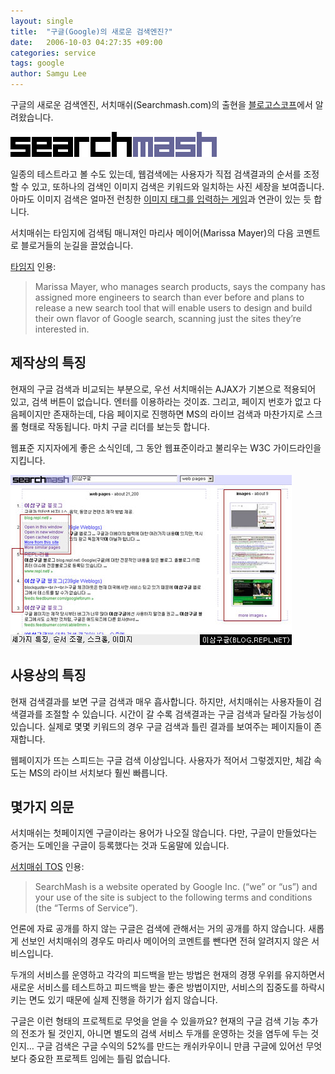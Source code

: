 ```yaml
---
layout: single
title:  "구글(Google)의 새로운 검색엔진?"
date:   2006-10-03 04:27:35 +09:00
categories: service
tags: google
author: Samgu Lee
---
```

구글의 새로운 검색엔진, 서치매쉬(Searchmash.com)의 출현을 [블로고스코프](http://blog.outer-court.com/archive/2006-10-02-n30.html)에서 알려왔습니다.

![서치매쉬 로고](/assets/searchmesh_logo.gif)

일종의 테스트라고 볼 수도 있는데, 웹검색에는 사용자가 직접 검색결과의 순서를 조정할 수 있고, 또하나의 검색인 이미지 검색은 키워드와 일치하는 사진 세장을 보여줍니다. 아마도 이미지 검색은 얼마전 런칭한 [이미지 태그를 입력하는 게임](http://mygony.com/archives/868)과 연관이 있는 듯 합니다.

서치매쉬는 타임지에 검색팀 매니져인 마리사 메이어(Marissa Mayer)의 다음 코멘트로 블로거들의 눈길을 끌었습니다.

[타임지](http://www.time.com/time/magazine/article/0,9171,1541268-1,00.html) 인용:

> Marissa Mayer, who manages search products, says the company has assigned more engineers to search than ever before and plans to release a new search tool that will enable users to design and build their own flavor of Google search, scanning just the sites they&#8217;re interested in.

## 제작상의 특징

현재의 구글 검색과 비교되는 부분으로, 우선 서치매쉬는 AJAX가 기본으로 적용되어 있고, 검색 버튼이 없습니다. 엔터를 이용하라는 것이죠. 그리고, 페이지 번호가 없고 다음페이지만 존재하는데, 다음 페이지로 진행하면 MS의 라이브 검색과 마찬가지로 스크롤 형태로 작동됩니다. 마치 구글 리더를 보는듯 합니다.

웹표준 지지자에게 좋은 소식인데, 그 동안 웹표준이라고 불리우는 W3C 가이드라인을 지킵니다.

![서치매쉬의 세가지 특징](/assets/searchmash_feature.jpg)

## 사용상의 특징

현재 검색결과를 보면 구글 검색과 매우 흡사합니다. 하지만, 서치매쉬는 사용자들이 검색결과를 조절할 수 있습니다. 시간이 갈 수록 검색결과는 구글 검색과 달라질 가능성이 있습니다. 실제로 몇몇 키워드의 경우 구글 검색과 틀린 결과를 보여주는 페이지들이 존재합니다.

웹페이지가 뜨는 스피드는 구글 검색 이상입니다. 사용자가 적어서 그렇겠지만, 체감 속도는 MS의 라이브 서치보다 훨씬 빠릅니다.

## 몇가지 의문

서치매쉬는 첫페이지엔 구글이라는 용어가 나오질 않습니다. 다만, 구글이 만들었다는 증거는 도메인을 구글이 등록했다는 것과 도움말에 있습니다.

[서치매쉬 TOS](http://www.searchmash.com/about/tos.html) 인용:

> SearchMash is a website operated by Google Inc. (&#8220;we&#8221; or &#8220;us&#8221;) and your use of the site is subject to the following terms and conditions (the &#8220;Terms of Service&#8221;).

언론에 자료 공개를 하지 않는 구글은 검색에 관해서는 거의 공개를 하지 않습니다. 새롭게 선보인 서치매쉬의 경우도 마리사 메이어의 코멘트를 뺀다면 전혀 알려지지 않은 서비스입니다.

두개의 서비스를 운영하고 각각의 피드백을 받는 방법은 현재의 경쟁 우위를 유지하면서 새로운 서비스를 테스트하고 피드백을 받는 좋은 방법이지만, 서비스의 집중도를 하락시키는 면도 있기 때문에 실제 진행을 하기가 쉽지 않습니다.

구글은 이런 형태의 프로젝트로 무엇을 얻을 수 있을까요? 현재의 구글 검색 기능 추가의 전조가 될 것인지, 아니면 별도의 검색 서비스 두개를 운영하는 것을 염두에 두는 것인지&#8230; 구글 검색은 구글 수익의 52%를 만드는 캐쉬카우이니 만큼 구글에 있어선 무엇보다 중요한 프로젝트 임에는 틀림 없습니다.
